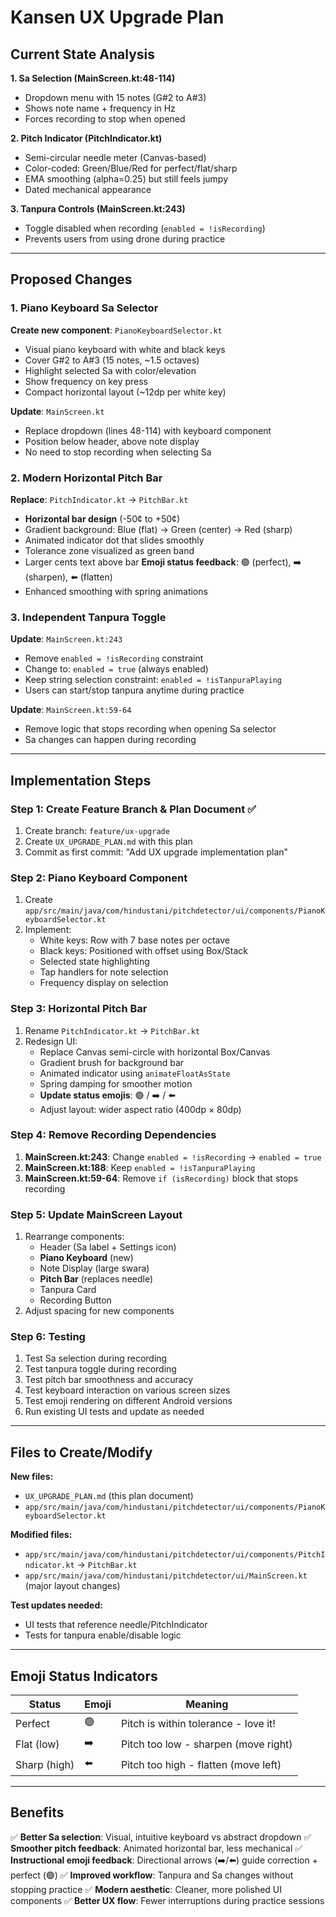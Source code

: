# Kansen UX Upgrade Plan

## Current State Analysis

**1. Sa Selection (MainScreen.kt:48-114)**
- Dropdown menu with 15 notes (G#2 to A#3)
- Shows note name + frequency in Hz
- Forces recording to stop when opened

**2. Pitch Indicator (PitchIndicator.kt)**
- Semi-circular needle meter (Canvas-based)
- Color-coded: Green/Blue/Red for perfect/flat/sharp
- EMA smoothing (alpha=0.25) but still feels jumpy
- Dated mechanical appearance

**3. Tanpura Controls (MainScreen.kt:243)**
- Toggle disabled when recording (`enabled = !isRecording`)
- Prevents users from using drone during practice

---

## Proposed Changes

### 1. Piano Keyboard Sa Selector

**Create new component**: `PianoKeyboardSelector.kt`
- Visual piano keyboard with white and black keys
- Cover G#2 to A#3 (15 notes, ~1.5 octaves)
- Highlight selected Sa with color/elevation
- Show frequency on key press
- Compact horizontal layout (~12dp per white key)

**Update**: `MainScreen.kt`
- Replace dropdown (lines 48-114) with keyboard component
- Position below header, above note display
- No need to stop recording when selecting Sa

### 2. Modern Horizontal Pitch Bar

**Replace**: `PitchIndicator.kt` → `PitchBar.kt`
- **Horizontal bar design** (-50¢ to +50¢)
- Gradient background: Blue (flat) → Green (center) → Red (sharp)
- Animated indicator dot that slides smoothly
- Tolerance zone visualized as green band
- Larger cents text above bar
 **Emoji status feedback**: 🟢 (perfect), ➡️ (sharpen), ⬅️ (flatten)
- Enhanced smoothing with spring animations

### 3. Independent Tanpura Toggle

**Update**: `MainScreen.kt:243`
- Remove `enabled = !isRecording` constraint
- Change to: `enabled = true` (always enabled)
- Keep string selection constraint: `enabled = !isTanpuraPlaying`
- Users can start/stop tanpura anytime during practice

**Update**: `MainScreen.kt:59-64`
- Remove logic that stops recording when opening Sa selector
- Sa changes can happen during recording

---

## Implementation Steps

### Step 1: Create Feature Branch & Plan Document ✅
1. Create branch: `feature/ux-upgrade`
2. Create `UX_UPGRADE_PLAN.md` with this plan
3. Commit as first commit: "Add UX upgrade implementation plan"

### Step 2: Piano Keyboard Component
1. Create `app/src/main/java/com/hindustani/pitchdetector/ui/components/PianoKeyboardSelector.kt`
2. Implement:
   - White keys: Row with 7 base notes per octave
   - Black keys: Positioned with offset using Box/Stack
   - Selected state highlighting
   - Tap handlers for note selection
   - Frequency display on selection

### Step 3: Horizontal Pitch Bar
1. Rename `PitchIndicator.kt` → `PitchBar.kt`
2. Redesign UI:
   - Replace Canvas semi-circle with horizontal Box/Canvas
   - Gradient brush for background bar
   - Animated indicator using `animateFloatAsState`
   - Spring damping for smoother motion
   - **Update status emojis**: 🟢 / ➡️ / ⬅️
   - Adjust layout: wider aspect ratio (400dp × 80dp)

### Step 4: Remove Recording Dependencies
1. **MainScreen.kt:243**: Change `enabled = !isRecording` → `enabled = true`
2. **MainScreen.kt:188**: Keep `enabled = !isTanpuraPlaying`
3. **MainScreen.kt:59-64**: Remove `if (isRecording)` block that stops recording

### Step 5: Update MainScreen Layout
1. Rearrange components:
   - Header (Sa label + Settings icon)
   - **Piano Keyboard** (new)
   - Note Display (large swara)
   - **Pitch Bar** (replaces needle)
   - Tanpura Card
   - Recording Button
2. Adjust spacing for new components

### Step 6: Testing
1. Test Sa selection during recording
2. Test tanpura toggle during recording
3. Test pitch bar smoothness and accuracy
4. Test keyboard interaction on various screen sizes
5. Test emoji rendering on different Android versions
6. Run existing UI tests and update as needed

---

## Files to Create/Modify

**New files:**
- `UX_UPGRADE_PLAN.md` (this plan document)
- `app/src/main/java/com/hindustani/pitchdetector/ui/components/PianoKeyboardSelector.kt`

**Modified files:**
- `app/src/main/java/com/hindustani/pitchdetector/ui/components/PitchIndicator.kt` → `PitchBar.kt`
- `app/src/main/java/com/hindustani/pitchdetector/ui/MainScreen.kt` (major layout changes)

**Test updates needed:**
- UI tests that reference needle/PitchIndicator
- Tests for tanpura enable/disable logic

---

## Emoji Status Indicators

| Status | Emoji | Meaning |
|--------|-------|---------|
| Perfect | 🟢 | Pitch is within tolerance - love it! |
| Flat (low) | ➡️ | Pitch too low - sharpen (move right) |
| Sharp (high) | ⬅️ | Pitch too high - flatten (move left) |

---

## Benefits

✅ **Better Sa selection**: Visual, intuitive keyboard vs abstract dropdown
✅ **Smoother pitch feedback**: Animated horizontal bar, less mechanical
✅ **Instructional emoji feedback**: Directional arrows (➡️/⬅️) guide correction + perfect (🟢)
✅ **Improved workflow**: Tanpura and Sa changes without stopping practice
✅ **Modern aesthetic**: Cleaner, more polished UI components
✅ **Better UX flow**: Fewer interruptions during practice sessions

